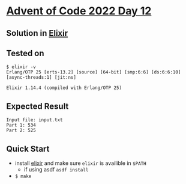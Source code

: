 # [Advent of Code 2022 Day 12](https://adventofcode.com/2022/day/12) 
## Solution in [Elixir](https://elixir-lang.org/)

## Tested on 

```console
$ elixir -v
Erlang/OTP 25 [erts-13.2] [source] [64-bit] [smp:6:6] [ds:6:6:10] [async-threads:1] [jit:ns]

Elixir 1.14.4 (compiled with Erlang/OTP 25)
```

## Expected Result

```console
Input file: input.txt
Part 1: 534
Part 2: 525
```

## Quick Start
- install [elixir](https://elixir-lang.org/install.html) and make sure `elixir` is availible in `$PATH`
  - if using asdf `asdf install`
- `$ make`
